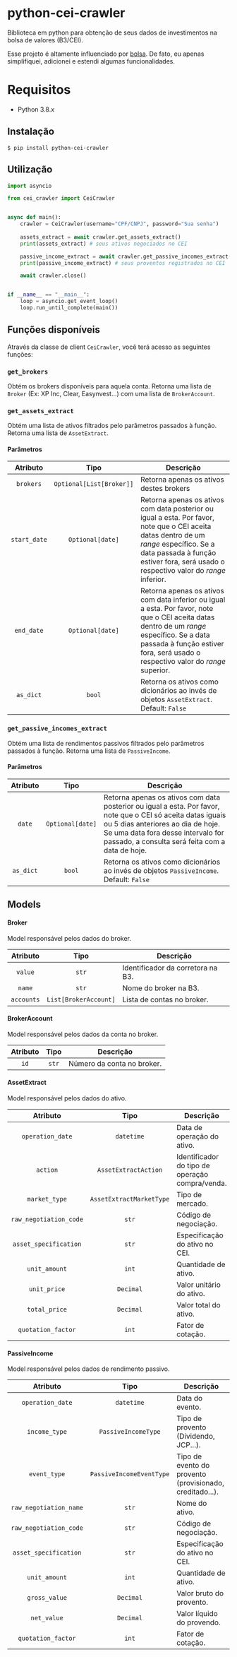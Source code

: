 # python-cei-crawler
Biblioteca em python para obtenção de seus dados de investimentos na bolsa de valores (B3/CEI).

Esse projeto é altamente influenciado por [bolsa](https://github.com/gicornachini/bolsa). De fato, eu apenas simplifiquei, adicionei e estendi algumas funcionalidades.

# Requisitos
 - Python 3.8.x

## Instalação
```
$ pip install python-cei-crawler
```

## Utilização
```python
import asyncio

from cei_crawler import CeiCrawler


async def main():
    crawler = CeiCrawler(username="CPF/CNPJ", password="Sua senha")
    
    assets_extract = await crawler.get_assets_extract()
    print(assets_extract) # seus ativos negociados no CEI

    passive_income_extract = await crawler.get_passive_incomes_extract()
    print(passive_income_extract) # seus proventos registrados no CEI

    await crawler.close()


if __name__ == "__main__":
    loop = asyncio.get_event_loop()
    loop.run_until_complete(main())

```

## Funções disponíveis

Através da classe de client `CeiCrawler`, você terá acesso as seguintes funções:

### `get_brokers`
Obtém os brokers disponíveis para aquela conta. Retorna uma lista de `Broker` (Ex: XP Inc, Clear, Easynvest...) com uma lista de `BrokerAccount`.

### `get_assets_extract`
Obtém uma lista de ativos filtrados pelo parâmetros passados à função. Retorna uma lista de `AssetExtract`.

#### Parâmetros
| Atributo | Tipo | Descrição |
| :-------------: |:-------------:| -----|
| `brokers` | `Optional[List[Broker]]` | Retorna apenas os ativos destes brokers |
| `start_date` | `Optional[date]` | Retorna apenas os ativos com data posterior ou igual a esta. Por favor, note que o CEI aceita datas dentro de um *range* específico. Se a data passada à função estiver fora, será usado o respectivo valor do *range* inferior. |
| `end_date` | `Optional[date]` | Retorna apenas os ativos com data inferior ou igual a esta. Por favor, note que o CEI aceita datas dentro de um *range* específico. Se a data passada à função estiver fora, será usado o respectivo valor do *range* superior. |
| `as_dict` | `bool` | Retorna os ativos como dicionários ao invés de objetos `AssetExtract`. Default: `False` |

### `get_passive_incomes_extract`
Obtém uma lista de rendimentos passivos filtrados pelo parâmetros passados à função. Retorna uma lista de `PassiveIncome`.

#### Parâmetros
| Atributo | Tipo | Descrição |
| :-------------: |:-------------:| -----|
| `date` | `Optional[date]` | Retorna apenas os ativos com data posterior ou igual a esta. Por favor, note que o CEI só aceita datas iguais ou 5 dias anteriores ao dia de hoje. Se uma data fora desse intervalo for passado, a consulta será feita com a data de hoje. |
| `as_dict` | `bool` | Retorna os ativos como dicionários ao invés de objetos `PassiveIncome`. Default: `False` |

## Models

#### Broker
Model responsável pelos dados do broker.

| Atributo        | Tipo           | Descrição  |
| :-------------: |:-------------:| -----|
| `value`      | `str` | Identificador da corretora na B3. |
| `name`      | `str`      |   Nome do broker na B3. |
| `accounts` | `List[BrokerAccount]`      |    Lista de contas no broker. |


#### BrokerAccount
Model responsável pelos dados da conta no broker.

| Atributo        | Tipo           | Descrição  |
| :-------------: |:-------------:| -----|
| `id`      | `str` | Número da conta no broker. |


#### AssetExtract
Model responsável pelos dados do ativo.

| Atributo        | Tipo           | Descrição  |
| :-------------: |:-------------:| -----|
| `operation_date`      | `datetime` | Data de operação do ativo. |
| `action`      | `AssetExtractAction`      |   Identificador do tipo de operação compra/venda. |
| `market_type` | `AssetExtractMarketType`      |   Tipo de mercado. |
| `raw_negotiation_code` | `str`      |    Código de negociação. |
| `asset_specification` | `str`      |    Especificação do ativo no CEI. |
| `unit_amount` | `int`      |    Quantidade de ativo. |
| `unit_price` | `Decimal`      |    Valor unitário do ativo. |
| `total_price` | `Decimal`      |    Valor total do ativo. |
| `quotation_factor` | `int`      |    Fator de cotação. |

#### PassiveIncome
Model responsável pelos dados de rendimento passivo.

| Atributo        | Tipo           | Descrição  |
| :-------------: |:-------------:| -----|
| `operation_date`      | `datetime` | Data do evento. |
| `income_type`      | `PassiveIncomeType`      |   Tipo de provento (Dividendo, JCP...). |
| `event_type`      | `PassiveIncomeEventType`      |   Tipo de evento do provento (provisionado, creditado...). |
| `raw_negotiation_name` | `str`      |    Nome do ativo. |
| `raw_negotiation_code` | `str`      |    Código de negociação. |
| `asset_specification` | `str`      |    Especificação do ativo no CEI. |
| `unit_amount` | `int`      |    Quantidade de ativo. |
| `gross_value` | `Decimal`      |    Valor bruto do provento. |
| `net_value` | `Decimal`      |    Valor líquido do provendo. |
| `quotation_factor` | `int`      |    Fator de cotação. |